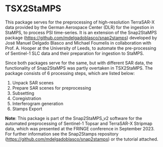 # TSX2StaMPS
This package serves for the preprocessing of high-resolution TerraSAR-X data provided by the German Aerospace Center (DLR) for the ingestion in StaMPS, to process PSI time-series. It is an extension of the Snap2StaMPS package (https://github.com/mdelgadoblasco/snap2stamps) developed by José Manuel Delgado Blasco and Michael Foumelis in collaboration with Prof. A. Hooper at the University of Leeds, to automate the pre-processing of Sentinel-1 SLC data and their preparation for ingestion to StaMPS. 

Since both packages serve for the same, but with different SAR data, the functionality of Snap2StaMPS was partly overtaken in TSX2StaMPS. The package consists of 6 processing steps, which are listed below:

1. Unpack SAR scenes
2. Prepare SAR scenes for preprocessing
3. Subsetting
4. Coregistration
5. Interferogram generation
6. Stamps Export

**Note**: This package is part of the Snap2StaMPS_v2 software for the automated preprocessing of Sentinel-1 Topsar and TerraSAR-X Stripmap data, which was presented at the FRINGE conference in September 2023. For further information see the Snap2Stamps repository (https://github.com/mdelgadoblasco/snap2stamps) or the tutorial attached.
